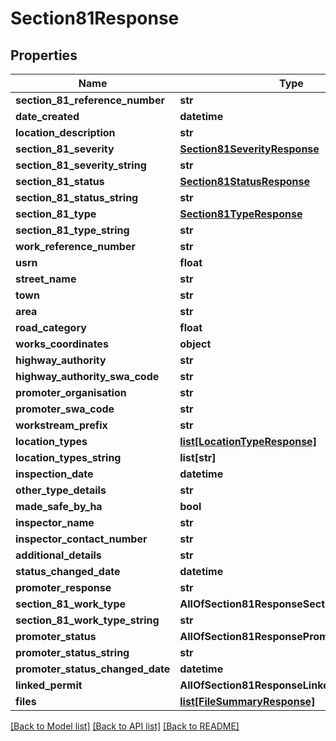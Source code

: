 # Section81Response

## Properties
Name | Type | Description | Notes
------------ | ------------- | ------------- | -------------
**section_81_reference_number** | **str** |  | 
**date_created** | **datetime** |  | 
**location_description** | **str** |  | 
**section_81_severity** | [**Section81SeverityResponse**](Section81SeverityResponse.md) |  | [optional] 
**section_81_severity_string** | **str** |  | [optional] 
**section_81_status** | [**Section81StatusResponse**](Section81StatusResponse.md) |  | 
**section_81_status_string** | **str** |  | 
**section_81_type** | [**Section81TypeResponse**](Section81TypeResponse.md) |  | 
**section_81_type_string** | **str** |  | 
**work_reference_number** | **str** |  | 
**usrn** | **float** |  | 
**street_name** | **str** |  | 
**town** | **str** |  | [optional] 
**area** | **str** |  | [optional] 
**road_category** | **float** |  | 
**works_coordinates** | **object** |  | 
**highway_authority** | **str** |  | 
**highway_authority_swa_code** | **str** |  | 
**promoter_organisation** | **str** |  | 
**promoter_swa_code** | **str** |  | 
**workstream_prefix** | **str** |  | 
**location_types** | [**list[LocationTypeResponse]**](LocationTypeResponse.md) |  | 
**location_types_string** | **list[str]** |  | 
**inspection_date** | **datetime** |  | 
**other_type_details** | **str** |  | [optional] 
**made_safe_by_ha** | **bool** |  | [optional] 
**inspector_name** | **str** |  | [optional] 
**inspector_contact_number** | **str** |  | [optional] 
**additional_details** | **str** |  | 
**status_changed_date** | **datetime** |  | 
**promoter_response** | **str** |  | [optional] 
**section_81_work_type** | **AllOfSection81ResponseSection81WorkType** |  | [optional] 
**section_81_work_type_string** | **str** |  | [optional] 
**promoter_status** | **AllOfSection81ResponsePromoterStatus** |  | [optional] 
**promoter_status_string** | **str** |  | [optional] 
**promoter_status_changed_date** | **datetime** |  | [optional] 
**linked_permit** | **AllOfSection81ResponseLinkedPermit** |  | [optional] 
**files** | [**list[FileSummaryResponse]**](FileSummaryResponse.md) |  | [optional] 

[[Back to Model list]](../README.md#documentation-for-models) [[Back to API list]](../README.md#documentation-for-api-endpoints) [[Back to README]](../README.md)


